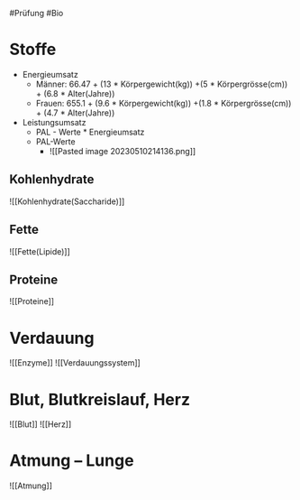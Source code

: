 #Prüfung #Bio 

# Stoffe
- Energieumsatz
	- Männer: 66.47 + (13 $*$ Körpergewicht(kg)) +(5 $*$ Körpergrösse(cm)) + (6.8 * Alter(Jahre))
	- Frauen: 655.1 + (9.6 $*$ Körpergewicht(kg)) +(1.8 $*$ Körpergrösse(cm)) + (4.7 * Alter(Jahre))
- Leistungsumsatz
	- PAL - Werte * Energieumsatz
	- PAL-Werte
		- ![[Pasted image 20230510214136.png]]
## Kohlenhydrate
![[Kohlenhydrate(Saccharide)]]
## Fette
![[Fette(Lipide)]]
## Proteine
![[Proteine]]
# Verdauung
![[Enzyme]]
![[Verdauungssystem]]

# Blut, Blutkreislauf, Herz
![[Blut]]
![[Herz]]


# Atmung – Lunge
![[Atmung]]